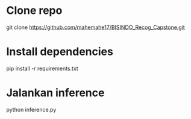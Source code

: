 # Clone repo
git clone https://github.com/mahemahe17/BISINDO_Recog_Capstone.git

# Install dependencies
pip install -r requirements.txt

# Jalankan inference
python inference.py
